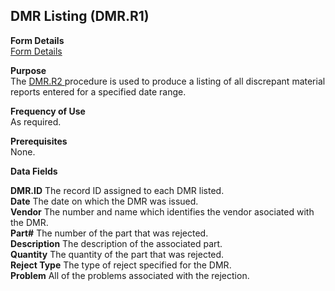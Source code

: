 ##  DMR Listing (DMR.R1)

<PageHeader />

**Form Details**  
[ Form Details ](DMR-R1-1/README.md)   

**Purpose**  
The [ DMR.R2 ](../DMR-R2/README.md) procedure is used to produce a listing of all discrepant material reports entered for a specified date range. 

**Frequency of Use**  
As required.

**Prerequisites**  
None.

**Data Fields**

**DMR.ID** The record ID assigned to each DMR listed.  
**Date** The date on which the DMR was issued.  
**Vendor** The number and name which identifies the vendor asociated with the
DMR.  
**Part#** The number of the part that was rejected.  
**Description** The description of the associated part.  
**Quantity** The quantity of the part that was rejected.  
**Reject Type** The type of reject specified for the DMR.  
**Problem** All of the problems associated with the rejection.  
  
<badge text= "Version 8.10.57" vertical="middle" />

<PageFooter />